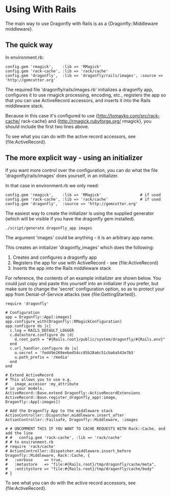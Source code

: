 Using With Rails
================

The main way to use Dragonfly with Rails is as a {Dragonfly::Middleware middleware}.

The quick way
-------------
In environment.rb:

    config.gem 'rmagick',    :lib => 'RMagick'
    config.gem 'rack-cache', :lib => 'rack/cache'
    config.gem 'dragonfly',  :lib => 'dragonfly/rails/images', :source => 'http://gemcutter.org'

The required file 'dragonfly/rails/images.rb' initializes a dragonfly app, configures it to use rmagick processing, encoding, etc.,
registers the app so that you can use ActiveRecord accessors, and inserts it into the Rails middleware stack.

Because in this case it's configured to use {http://tomayko.com/src/rack-cache/ rack-cache} and {http://rmagick.rubyforge.org/ rmagick},
you should include the first two lines above.

To see what you can do with the active record accessors, see {file:ActiveRecord}.

The more explicit way - using an initializer
--------------------------------------------
If you want more control over the configuration, you can do what the file 'dragonfly/rails/images' does yourself,
in an initializer.

In that case in environment.rb we only need:

    config.gem 'rmagick',    :lib => 'RMagick'                 # if used
    config.gem 'rack-cache', :lib => 'rack/cache'              # if used
    config.gem 'dragonfly',  :source => 'http://gemcutter.org'

The easiest way to create the initializer is using the supplied generator
(which will be visible if you have the dragonfly gem installed).

    ./script/generate dragonfly_app images
    
The argument 'images' could be anything - it is an arbitrary app name.

This creates an initializer 'dragonfly_images' which does the following:

1. Creates and configures a dragonfly app
2. Registers the app for use with ActiveRecord - see {file:ActiveRecord}
3. Inserts the app into the Rails middleware stack

For reference, the contents of an example initializer are shown below.
You could just copy and paste this yourself into an initializer if you prefer,
but make sure to change the 'secret' configuration option, so as to protect your app from Denial-of-Service attacks (see {file:GettingStarted}).

    require 'dragonfly'

    # Configuration
    app = Dragonfly::App[:images]
    app.configure_with(Dragonfly::RMagickConfiguration)
    app.configure do |c|
      c.log = RAILS_DEFAULT_LOGGER
      c.datastore.configure do |d|
        d.root_path = "#{Rails.root}/public/system/dragonfly/#{Rails.env}"
      end
      c.url_handler.configure do |u|
        u.secret = 'fed49e269eebed54cc85b28a6c51cba6a543e7b5'
        u.path_prefix = '/media'
      end
    end

    # Extend ActiveRecord
    # This allows you to use e.g.
    #   image_accessor :my_attribute
    # in your models.
    ActiveRecord::Base.extend Dragonfly::ActiveRecordExtensions
    ActiveRecord::Base.register_dragonfly_app(:image, Dragonfly::App[:images])

    # Add the Dragonfly App to the middleware stack
    ActionController::Dispatcher.middleware.insert_after ActionController::Failsafe, Dragonfly::Middleware, :images

    # # UNCOMMENT THIS IF YOU WANT TO CACHE REQUESTS WITH Rack::Cache, and add the line
    # #   config.gem 'rack-cache', :lib => 'rack/cache'
    # # to environment.rb
    # require 'rack/cache'
    # ActionController::Dispatcher.middleware.insert_before Dragonfly::Middleware, Rack::Cache, {
    #   :verbose     => true,
    #   :metastore   => "file:#{Rails.root}/tmp/dragonfly/cache/meta",
    #   :entitystore => "file:#{Rails.root}/tmp/dragonfly/cache/body"
    # }


To see what you can do with the active record accessors, see {file:ActiveRecord}.
